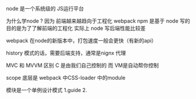 node 是一个系统级的 JS运行平台


为什么学node ?
因为 前端越来越趋向于工程化
 webpack npm 是基于 node 写的
目的是为了了解前端的工程化
实际上 node 写后端性能比较差

webpack 在node的新版本中，打包速度一般会更快（有新的api）

history 模式的话，需要后端支持，通常是nignx 代理

MVC 和 MVVM 区别 C 是由我们自己控制的 而 VM是自动帮你控制

scope 底层是 webpack 中CSS-loader 中的module 

模块是一个单例设计模式
1.guide 
2.